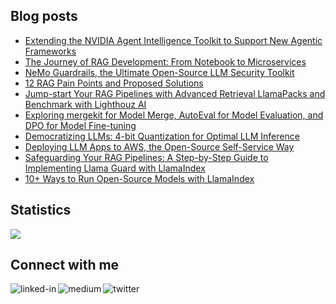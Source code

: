 
## Blog posts
<!-- BLOG-POST-LIST:START -->
- [Extending the NVIDIA Agent Intelligence Toolkit to Support New Agentic Frameworks](https://medium.com/@wenqiglantz/extending-the-nvidia-agent-intelligence-toolkit-to-support-new-agentic-frameworks-a0e691bc0729?source=rss-ce7cd5b8b74a------2)
- [The Journey of RAG Development: From Notebook to Microservices](https://medium.com/data-science/the-journey-of-rag-development-from-notebook-to-microservices-cc065d0210ef?source=rss-ce7cd5b8b74a------2)
- [NeMo Guardrails, the Ultimate Open-Source LLM Security Toolkit](https://medium.com/data-science/nemo-guardrails-the-ultimate-open-source-llm-security-toolkit-0a34648713ef?source=rss-ce7cd5b8b74a------2)
- [12 RAG Pain Points and Proposed Solutions](https://medium.com/data-science/12-rag-pain-points-and-proposed-solutions-43709939a28c?source=rss-ce7cd5b8b74a------2)
- [Jump-start Your RAG Pipelines with Advanced Retrieval LlamaPacks and Benchmark with Lighthouz AI](https://medium.com/data-science/jump-start-your-rag-pipelines-with-advanced-retrieval-llamapacks-and-benchmark-with-lighthouz-ai-80a09b7c7d9d?source=rss-ce7cd5b8b74a------2)
- [Exploring mergekit for Model Merge, AutoEval for Model Evaluation, and DPO for Model Fine-tuning](https://medium.com/data-science/exploring-mergekit-for-model-merge-and-autoeval-for-model-evaluation-c681766fd1f3?source=rss-ce7cd5b8b74a------2)
- [Democratizing LLMs: 4-bit Quantization for Optimal LLM Inference](https://medium.com/data-science/democratizing-llms-4-bit-quantization-for-optimal-llm-inference-be30cf4e0e34?source=rss-ce7cd5b8b74a------2)
- [Deploying LLM Apps to AWS, the Open-Source Self-Service Way](https://medium.com/data-science/deploying-llm-apps-to-aws-the-open-source-self-service-way-c54b8667d829?source=rss-ce7cd5b8b74a------2)
- [Safeguarding Your RAG Pipelines: A Step-by-Step Guide to Implementing Llama Guard with LlamaIndex](https://medium.com/data-science/safeguarding-your-rag-pipelines-a-step-by-step-guide-to-implementing-llama-guard-with-llamaindex-6f80a2e07756?source=rss-ce7cd5b8b74a------2)
- [10+ Ways to Run Open-Source Models with LlamaIndex](https://levelup.gitconnected.com/10-ways-to-run-open-source-models-with-llamaindex-84fd4b45d0cf?source=rss-ce7cd5b8b74a------2)
<!-- BLOG-POST-LIST:END -->

## Statistics
<img src="https://github-readme-stats.vercel.app/api?username=wenqiglantz&theme=light">

## Connect with me
[<img align="left" alt="linked-in" src="https://img.shields.io/badge/linkedin-%230077B5.svg?&style=for-the-badge&logo=linkedin&logoColor=white" />](https://www.linkedin.com/in/wenqi-glantz-b5448a5a/)
[<img align="left" alt="medium" src="https://img.shields.io/badge/medium-%2312100E.svg?&style=for-the-badge&logo=medium&logoColor=white" />](https://medium.com/@wenqiglantz)
[<img align="left" alt="twitter" src="https://img.shields.io/badge/Twitter-blue?style=for-the-badge&logo=twitter&logoColor=white" />](https://twitter.com/@wenqi_glantz)
<br>
<br>
